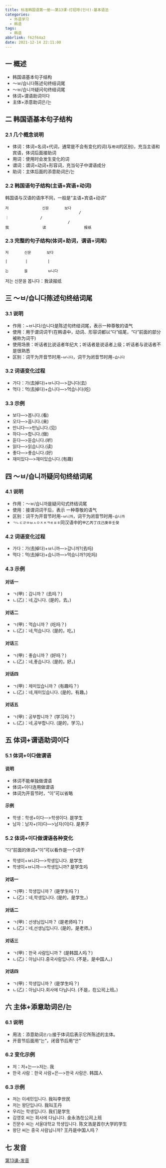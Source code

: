 ```yaml
---
title: 标准韩国语第一册——第13课-打招呼(인사)-基本语法
categories:
  - 外语学习
  - 韩语
tags:
  - 韩语
abbrlink: f62f64a2
date: 2021-12-14 22:11:00
---
```

## 一 概述

* 韩国语基本句子结构
* ～ㅂ/습니다陈述句终结词尾
* ～ㅂ/습니까疑问句终结词尾
* 体词+谓语助词이다
* 主体+添意助词은/는

<!--more-->

## 二 韩国语基本句子结构

### 2.1 几个概念说明

* 体词：体词=名词+代词，通常是不会有变化的词(与`用词`的区别)，充当主语和宾语，体词后面接助词
* 用词：使用时会发生变化的词
* 谓词：谓词=动词+形容词，充当句子中谓语成分
* 助词：主体后面的添意助词은/는

### 2.2 韩国语句子结构(主语+宾语+动词)

韩国语与汉语的语序不同，一般是“主语+宾语+动词”

```
저				신문       보다
								 /
｜              /
							/	
我				读				  报纸
```

### 2.3 完整的句子结构(体词+助词，谓语+词尾)

```
저       신문       보다

|        |         |

는       을         ㅂ니다
```

저는 신문을 봅니다：我读报纸

## 三 ～ㅂ/습니다陈述句终结词尾

### 3.1 说明

* 作用：~ㅂ니다/습니다是陈述句终结词尾，表示一种尊敬的语气
* 使用：用于谓词词干(在韩语中，动词、形容词都以“다”结尾，“다”前面的部分被称为词干)
* 使用场景：听话者比说话者年纪大；听话者是说话者上级；听话者与说话者不是很熟悉
* 区别：词干为开音节时用`~ㅂ니다`，词干为闭音节时用`~습니다`

### 3.2 词语变化过程

* 가다：가(去掉다)+ㅂ니다—>갑니다(去)
* 먹다：먹(去掉다)+습니다—>먹습니다(吃)

### 3.3 示例

* 보다—>봅니다.(看)
* 오다—>옵니다.(来)
* 만니다—>만닙니다.(见)
* 하다—>합니다.(做)
* 듣다—>듣습니다.(听)
* 읽다—>읽습니다.(读)
* 좋다—>좋습니다.(好)
* 재미있다—>재미있습니다.(有趣)

## 四 ～ㅂ/습니까疑问句终结词尾

### 4.1 说明

* 作用：～ㅂ/습니까是疑问句式终结词尾
* 使用：接谓词词干后，表示 一种尊敬的语气
* 区别：词干为开音节时用`~ㅂ니까`，词干为闭音节时用`~습니까`
* `ㄱㄴㄷㄹㅁㅂㅅㅇㅈㅊㅋㅌㅍㅎ`同汉语中的`甲乙丙丁戊己庚辛壬癸`

### 4.2 词语变化过程

* 가다：가(去掉다)+ㅂ니까—>갑니까?(去吗)
* 먹다：먹(去掉다)+습니까—>먹습니까?(吃吗)

### 4.3 示例

#### 对话一

* ㄱ(甲)：갑니까？  (去吗？)
* ㄴ(乙)：네,갑니다.  (是的，去。)

#### 对话二

* ㄱ(甲)：먹습니까？  (吃吗？)
* ㄴ(乙)：네,먹습니다.   (是的，吃。)

#### 对话三

* ㄱ(甲)：좋습니까？  (好吗？)
* ㄴ(乙)：네,좋습니다.   (是的，好。)

#### 对话四

* ㄱ(甲)：제미있습니까？  (有趣吗？)
* ㄴ(乙)：네,재미있습니다.   (是的，有趣。)

#### 对话五

* ㄱ(甲)：공부합니까？  (学习吗？)
* ㄴ(乙)：네,공부합니다.   (是的，学习。)

## 五 体词+谓语助词이다

### 5.1 体词+이다做谓语

#### 说明

* 体词不能单独做谓语
* 体词+이다连用做谓语
* 体词为开音节时，“이”可以省略

#### 示例

* 학생：학생+이다—>학생이다.  是学生
* 남자：남자+(이)다—>남자(이)다.  是男子

### 5.2 体词+이다做谓语各种变化

“다”前面的体词+“이”可以看作是一个词干

* 학생이+ㅂ니다—>학생입니다.  是学生
* 학생이+ㅂ니까—>학생입니까?  是学生吗

#### 对话一

* ㄱ(甲)：학생입니까？  (是学生吗？)
* ㄴ(乙)：네,학생입니다.   (是的，是学生。)

#### 对话二

* ㄱ(甲)：선생님입니까？  (是老师吗？)
* ㄴ(乙)：네,선생님입니다.   (是的，是老师。)

#### 对话三

* ㄱ(甲)：한국 사람입니까？  (是韩国人吗？)
* ㄴ(乙)：아닙니다.중국사람입니다.   (不是，是中国人。)

#### 对话四

* ㄱ(甲)：학생입니까？  (是学生吗？)
* ㄴ(乙)：아닙니다.회사에 다닙니다.   (不是，在公司上班。)

## 六 主体+添意助词은/는

### 6.1 说明

* 用法：添意助词`은/는`接于体词后表示它所陈述的主体。
* 开音节后面用“는”，闭音节后用“은”

### 6.2 变化示例

* 저：저+는—>저는.   我
* 한국 사람：한국 사람+은—>한국 사람은.  韩国人

### 6.3 示例

* 저는 이세민입니다. 我叫李世民
* 저는  왕단입나다.   我叫王丹
* 우리는  학생입니다.  我们是学生
* 김영호 씨는 회사에 다닙니다.  金永浩在公司上班
* 진문수 씨는 서울대학교 학생입니다. 陈文浩是首尔大学的学生
* 왕단  씨는 중국 사람닙니까?  王丹是中国人吗？

## 七 发音

[第13课-发音](https://biz.cli.im/Pcview?name=https%3A%2F%2Fbiz.cli.im%2Ftest%2FIY485316%3Fcoding%3DH18jqt%26qrurl%3Dhttp%253A%252F%252Fqr31.cn%252FH18jqt%26gtype%3D2&time=1)

